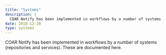 ```yaml
---
title: "Systems"
description: |
  COAR Notify has been implemented in workflows by a number of systems (repositories and services). These are documented here.
date: 2018-12-20
type: systems
---
```


COAR Notify has been implemented in workflows by a number of systems (repositories and services). These are documented here.